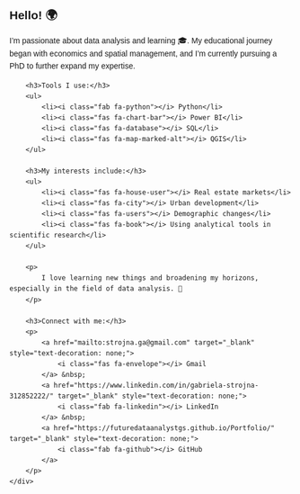 <!DOCTYPE html>
<html lang="en">
<head>
    <meta charset="UTF-8">
    <meta name="viewport" content="width=device-width, initial-scale=1.0">
    <title>GitHub Profile</title>
    <!-- Link to Font Awesome for icons -->
    <link href="https://cdnjs.cloudflare.com/ajax/libs/font-awesome/6.0.0/css/all.min.css" rel="stylesheet">
</head>
<body>
    <div style="font-family: Arial, sans-serif; line-height: 1.6;">
        <h2>Hello! 🌍</h2>
        <p>
            I’m passionate about data analysis and learning 🎓. My educational journey began with 
            economics and spatial management, and I’m currently pursuing a PhD to further expand my expertise.
        </p>

        <h3>Tools I use:</h3>
        <ul>
            <li><i class="fab fa-python"></i> Python</li>
            <li><i class="fas fa-chart-bar"></i> Power BI</li>
            <li><i class="fas fa-database"></i> SQL</li>
            <li><i class="fas fa-map-marked-alt"></i> QGIS</li>
        </ul>

        <h3>My interests include:</h3>
        <ul>
            <li><i class="fas fa-house-user"></i> Real estate markets</li>
            <li><i class="fas fa-city"></i> Urban development</li>
            <li><i class="fas fa-users"></i> Demographic changes</li>
            <li><i class="fas fa-book"></i> Using analytical tools in scientific research</li>
        </ul>

        <p>
            I love learning new things and broadening my horizons, especially in the field of data analysis. 🚀
        </p>

        <h3>Connect with me:</h3>
        <p>
            <a href="mailto:strojna.ga@gmail.com" target="_blank" style="text-decoration: none;">
                <i class="fas fa-envelope"></i> Gmail
            </a> &nbsp;
            <a href="https://www.linkedin.com/in/gabriela-strojna-312852222/" target="_blank" style="text-decoration: none;">
                <i class="fab fa-linkedin"></i> LinkedIn
            </a> &nbsp;
            <a href="https://futuredataanalystgs.github.io/Portfolio/" target="_blank" style="text-decoration: none;">
                <i class="fab fa-github"></i> GitHub
            </a>
        </p>
    </div>
</body>
</html>
